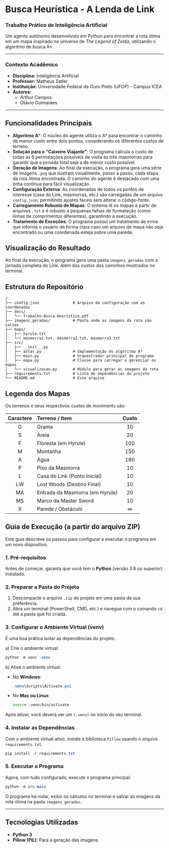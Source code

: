 # Busca Heurística - A Lenda de Link

### Trabalho Prático de Inteligência Artificial

Um agente autônomo desenvolvido em Python para encontrar a rota ótima em um mapa inspirado no universo de *The Legend of Zelda*, utilizando o algoritmo de busca A*.

---

### Contexto Acadêmico
* **Disciplina:** Inteligência Artificial
* **Professor:** Matheus Satler
* **Instituição:** Universidade Federal de Ouro Preto (UFOP) - Campus ICEA
* **Autores:**
    * Arthur Campos
    * Otávio Guimarães

---

## Funcionalidades Principais

* **Algoritmo A***: O núcleo do agente utiliza o A* para encontrar o caminho de menor custo entre dois pontos, considerando os diferentes custos de terreno.
* **Solução para o "Caixeiro Viajante"**: O programa calcula o custo de todas as 6 permutações possíveis de visita às três masmorras para garantir que a jornada total seja a de menor custo possível.
* **Geração de Imagens**: Ao final da execução, o programa gera uma série de imagens `.png` que ilustram visualmente, passo a passo, cada etapa da rota ótima encontrada. O caminho do agente é destacado com uma linha contínua para fácil visualização.
* **Configuração Externa**: As coordenadas de todos os pontos de interesse (casa do Link, masmorras, etc.) são carregadas de um arquivo `config.json`, permitindo ajustes fáceis sem alterar o código-fonte.
* **Carregamento Robusto de Mapas**: O sistema lê os mapas a partir de arquivos `.txt` e é robusto a pequenas falhas de formatação (como linhas de comprimentos diferentes), garantindo a execução.
* **Tratamento de Exceções**: O programa possui um tratamento de erros que informa o usuário de forma clara caso um arquivo de mapa não seja encontrado ou uma coordenada esteja sobre uma parede.

## Visualização do Resultado

Ao final da execução, o programa gera uma pasta `imagens_geradas` com a jornada completa do Link. Além dos custos dos caminhos mostrados no terminal.

## Estrutura do Repositório

```
/
├── config.json               # Arquivo de configuração com as coordenadas
├── docs/
│   └── Trabalho-Busca-Heuristica.pdf
├── imagens_geradas/          # Pasta onde as imagens da rota são salvas
├── maps/
│   ├── hyrule.txt
│   └── masmorra1.txt, masmorra2.txt, masmorra3.txt
├── src/
│   ├── __init__.py
│   ├── astar.py              # Implementação do algoritmo A*
│   ├── main.py               # Orquestrador principal do programa
│   ├── mapa.py               # Classe para carregar e gerenciar os mapas
│   └── visualizacao.py       # Módulo para gerar as imagens da rota
├── requirements.txt          # Lista de dependências do projeto
└── README.md                 # Este arquivo
```

## Legenda dos Mapas

Os terrenos e seus respectivos custos de movimento são:

| Caractere | Terreno / Item                  | Custo |
|:---------:|:--------------------------------|:-----:|
|     G     | Grama                           |   10  |
|     S     | Areia                           |   20  |
|     F     | Floresta (em Hyrule)            |  100  |
|     M     | Montanha                        |   150 |
|     A     | Água                            |   180 |
|     P     | Piso da Masmorra                |   10  |
|     L     | Casa do Link (Ponto Inicial)    |   10  |
|     LW    | Lost Woods (Destino Final)      |   10  |
|     MA    | Entrada da Masmorra (em Hyrule) |   20  |
|     MS    | Marco da Master Sword           |   10  |
|     X     | Parede / Obstáculo              |  ∞    |


## Guia de Execução (a partir do arquivo ZIP)

Este guia descreve os passos para configurar e executar o programa em um novo dispositivo.

### 1. Pré-requisitos
Antes de começar, garanta que você tem o **Python** (versão 3.8 ou superior) instalado.

### 2. Preparar a Pasta do Projeto
1.  Descompacte o arquivo `.zip` do projeto em uma pasta de sua preferência.
2.  Abra um terminal (PowerShell, CMD, etc.) e navegue com o comando `cd` até a pasta que foi criada.

### 3. Configurar o Ambiente Virtual (venv)
É uma boa prática isolar as dependências do projeto.

a) Crie o ambiente virtual:
   ```powershell
   python -m venv .venv
   ```

b) Ative o ambiente virtual:
   - No **Windows**:
     ```powershell
     .venv\Scripts\Activate.ps1
     ```
   - No **Mac ou Linux**:
     ```bash
     source .venv/bin/activate
     ```
   Após ativar, você deverá ver um `(.venv)` no início do seu terminal.

### 4. Instalar as Dependências
Com o ambiente virtual ativo, instale a biblioteca `Pillow` usando o arquivo `requirements.txt`.

```powershell
pip install -r requirements.txt
```

### 5. Executar o Programa
Agora, com tudo configurado, execute o programa principal:

```powershell
python -m src.main
```
O programa irá rodar, exibir os cálculos no terminal e salvar as imagens da rota ótima na pasta `imagens_geradas`.

---
## Tecnologias Utilizadas
* **Python 3**
* **Pillow (PIL)**: Para a geração das imagens.
